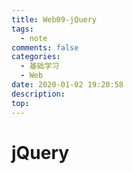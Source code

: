 ```yaml
---
title: Web09-jQuery
tags:
  - note
comments: false
categories:
  - 基础学习
  - Web
date: 2020-01-02 19:20:58
description:
top:
---
```


# jQuery
